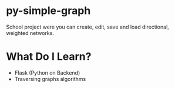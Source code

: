 # py-simple-graph
School project were you can create, edit, save and load directional, weighted networks.

# What Do I Learn? 
- Flask (Python on Backend)
- Traversing graphs algorithms 

